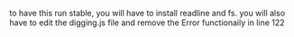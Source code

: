 to have this run stable, you will have to install readline and fs. 
you will also have to edit the digging.js file and remove the Error functionaily in line 122
